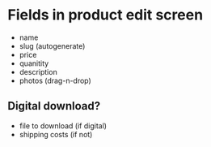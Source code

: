# Fields in product edit screen

- name
- slug (autogenerate)
- price
- quanitity
- description
- photos (drag-n-drop)

## Digital download?
- file to download (if digital)
- shipping costs (if not)